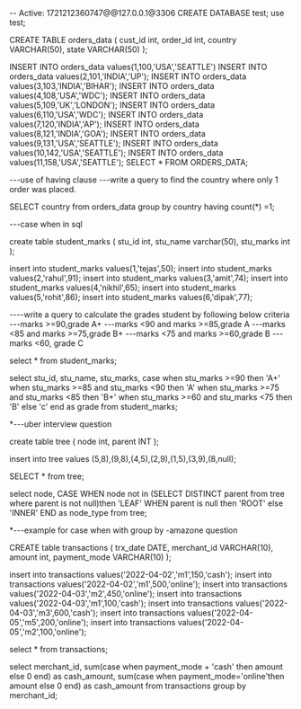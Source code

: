 -- Active: 1721212360747@@127.0.0.1@3306
CREATE DATABASE test;
use test;

CREATE TABLE orders_data
(
    cust_id int,
    order_id int,
    country VARCHAR(50),
    state VARCHAR(50)
);

INSERT INTO orders_data values(1,100,'USA','SEATTLE')
INSERT INTO orders_data values(2,101,'INDIA','UP');
INSERT INTO orders_data values(3,103,'INDIA','BIHAR');
INSERT INTO orders_data values(4,108,'USA','WDC');
INSERT INTO orders_data values(5,109,'UK','LONDON');
INSERT INTO orders_data values(6,110,'USA','WDC');
INSERT INTO orders_data values(7,120,'INDIA','AP');
INSERT INTO orders_data values(8,121,'INDIA','GOA');
INSERT INTO orders_data values(9,131,'USA','SEATTLE');
INSERT INTO orders_data values(10,142,'USA','SEATTLE');
INSERT INTO orders_data values(11,158,'USA','SEATTLE');
SELECT * FROM ORDERS_DATA;

---use of having clause
---write a query to find the country where only 1 order was placed.

SELECT country from orders_data group by country having count(*) =1;

---case when in sql

create table student_marks
(
    stu_id int,
    stu_name varchar(50),
    stu_marks int
);

insert into student_marks values(1,'tejas',50);
insert into student_marks values(2,'rahul',91);
insert into student_marks values(3,'amit',74);
insert into student_marks values(4,'nikhil',65);
insert into student_marks values(5,'rohit',86);
insert into student_marks values(6,'dipak',77);

----write a query to calculate the grades student by following  below criteria
---marks >=90,grade A+
---marks <90 and marks >=85,grade A
---marks <85 and marks >=75,grade B+
---marks <75 and marks >=60,grade B
---marks <60, grade C 

select * from student_marks;

select stu_id,
       stu_name,
       stu_marks,
       case
            when stu_marks >=90 then 'A+'
            when stu_marks >=85 and stu_marks <90 then 'A'
            when stu_marks >=75 and stu_marks <85 then 'B+'
            when stu_marks >=60 and stu_marks <75 then 'B'
            else 'c'
            end as grade
from student_marks;

*---uber interview question

create table tree 
(
    node int,
    parent INT
);          

insert into tree values (5,8),(9,8),(4,5),(2,9),(1,5),(3,9),(8,null);

SELECT * from tree;

select node,
       CASE 
            WHEN node not in (SELECT DISTINCT parent from tree where parent is not null)then 'LEAF'
            WHEN parent is null then 'ROOT'
            else 'INNER'
        END as node_type
from tree;            


*---example for case when with group by -amazone question

CREATE table transactions
(
    trx_date DATE,
    merchant_id VARCHAR(10),
    amount int,
    payment_mode VARCHAR(10)
);

insert into transactions values('2022-04-02','m1',150,'cash');
insert into transactions values('2022-04-02','m1',500,'online');
insert into transactions values('2022-04-03','m2',450,'online');
insert into transactions values('2022-04-03','m1',100,'cash');
insert into transactions values('2022-04-03','m3',600,'cash');
insert into transactions values('2022-04-05','m5',200,'online');
insert into transactions values('2022-04-05','m2',100,'online');

select * from transactions;

select merchant_id,
       sum(case when payment_mode + 'cash' then amount else 0 end) as cash_amount,
       sum(case when payment_mode='online'then amount else 0 end) as cash_amount
from transactions group by merchant_id;





